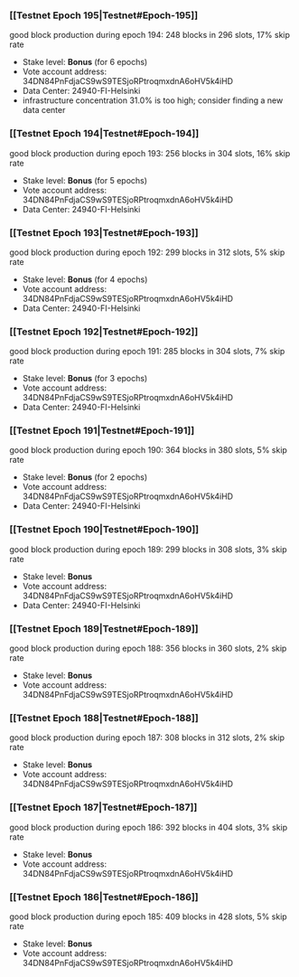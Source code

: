 ### [[Testnet Epoch 195|Testnet#Epoch-195]]
good block production during epoch 194: 248 blocks in 296 slots, 17% skip rate
* Stake level: **Bonus** (for 6 epochs)
* Vote account address: 34DN84PnFdjaCS9wS9TESjoRPtroqmxdnA6oHV5k4iHD
* Data Center: 24940-FI-Helsinki
* infrastructure concentration 31.0% is too high; consider finding a new data center
### [[Testnet Epoch 194|Testnet#Epoch-194]]
good block production during epoch 193: 256 blocks in 304 slots, 16% skip rate
* Stake level: **Bonus** (for 5 epochs)
* Vote account address: 34DN84PnFdjaCS9wS9TESjoRPtroqmxdnA6oHV5k4iHD
* Data Center: 24940-FI-Helsinki
### [[Testnet Epoch 193|Testnet#Epoch-193]]
good block production during epoch 192: 299 blocks in 312 slots, 5% skip rate
* Stake level: **Bonus** (for 4 epochs)
* Vote account address: 34DN84PnFdjaCS9wS9TESjoRPtroqmxdnA6oHV5k4iHD
* Data Center: 24940-FI-Helsinki
### [[Testnet Epoch 192|Testnet#Epoch-192]]
good block production during epoch 191: 285 blocks in 304 slots, 7% skip rate
* Stake level: **Bonus** (for 3 epochs)
* Vote account address: 34DN84PnFdjaCS9wS9TESjoRPtroqmxdnA6oHV5k4iHD
* Data Center: 24940-FI-Helsinki
### [[Testnet Epoch 191|Testnet#Epoch-191]]
good block production during epoch 190: 364 blocks in 380 slots, 5% skip rate
* Stake level: **Bonus** (for 2 epochs)
* Vote account address: 34DN84PnFdjaCS9wS9TESjoRPtroqmxdnA6oHV5k4iHD
* Data Center: 24940-FI-Helsinki
### [[Testnet Epoch 190|Testnet#Epoch-190]]
good block production during epoch 189: 299 blocks in 308 slots, 3% skip rate
* Stake level: **Bonus**
* Vote account address: 34DN84PnFdjaCS9wS9TESjoRPtroqmxdnA6oHV5k4iHD
* Data Center: 24940-FI-Helsinki
### [[Testnet Epoch 189|Testnet#Epoch-189]]
good block production during epoch 188: 356 blocks in 360 slots, 2% skip rate
* Stake level: **Bonus**
* Vote account address: 34DN84PnFdjaCS9wS9TESjoRPtroqmxdnA6oHV5k4iHD
### [[Testnet Epoch 188|Testnet#Epoch-188]]
good block production during epoch 187: 308 blocks in 312 slots, 2% skip rate
* Stake level: **Bonus**
* Vote account address: 34DN84PnFdjaCS9wS9TESjoRPtroqmxdnA6oHV5k4iHD
### [[Testnet Epoch 187|Testnet#Epoch-187]]
good block production during epoch 186: 392 blocks in 404 slots, 3% skip rate
* Stake level: **Bonus**
* Vote account address: 34DN84PnFdjaCS9wS9TESjoRPtroqmxdnA6oHV5k4iHD
### [[Testnet Epoch 186|Testnet#Epoch-186]]
good block production during epoch 185: 409 blocks in 428 slots, 5% skip rate
* Stake level: **Bonus**
* Vote account address: 34DN84PnFdjaCS9wS9TESjoRPtroqmxdnA6oHV5k4iHD